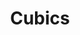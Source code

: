 ---
layout: page
title: Cubics
description: <span class="formula"> ax<sup>3</sup>+bx<sup>2</sup>+cx+d </span>
image: assets/images/calculation_two.jpg
nav-menu: true
---